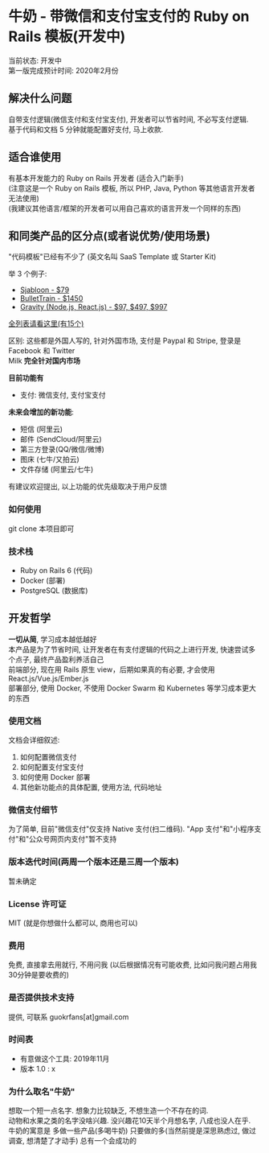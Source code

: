 # 牛奶 - 带微信和支付宝支付的 Ruby on Rails 模板(开发中)
当前状态: 开发中  
第一版完成预计时间: 2020年2月份

## 解决什么问题
自带支付逻辑(微信支付和支付宝支付), 开发者可以节省时间, 不必写支付逻辑.   
基于代码和文档 5 分钟就能配置好支付, 马上收款.  

## 适合谁使用
有基本开发能力的 Ruby on Rails 开发者 (适合入门新手)   
(注意这是一个 Ruby on Rails 模板, 所以 PHP, Java, Python 等其他语言开发者无法使用)    
(我建议其他语言/框架的开发者可以用自己喜欢的语言开发一个同样的东西)

## 和同类产品的区分点(或者说优势/使用场景)
"代码模板"已经有不少了 (英文名叫 SaaS Template 或 Starter Kit)       

举 3 个例子: 

* [Sjabloon - $79](https://www.getsjabloon.com/)
* [BulletTrain - $1450](https://bullettrain.co/)
* [Gravity (Node.js, React.js) - $97, $497, $997](https://usegravity.app/)  

[全列表请看这里(有15个)](https://github.com/1c7/SaaS-Code-Templates)     

区别: 
这些都是外国人写的, 针对外国市场, 支付是 Paypal 和 Stripe, 登录是 Facebook 和 Twitter  
Milk **完全针对国内市场**

**目前功能有**
* 支付: 微信支付, 支付宝支付

**未来会增加的新功能**:
* 短信 (阿里云) 
* 邮件 (SendCloud/阿里云)
* 第三方登录(QQ/微信/微博)
* 图床 (七牛/又拍云)
* 文件存储 (阿里云/七牛) 

有建议欢迎提出, 以上功能的优先级取决于用户反馈

### 如何使用
git clone 本项目即可

### 技术栈
* Ruby on Rails 6 (代码)
* Docker (部署)
* PostgreSQL (数据库)

## 开发哲学
**一切从简**, 学习成本越低越好   
本产品是为了节省时间, 让开发者在有支付逻辑的代码之上进行开发, 快速尝试多个点子, 最终产品盈利养活自己   
前端部分, 现在用 Rails 原生 view，后期如果真的有必要, 才会使用 React.js/Vue.js/Ember.js    
部署部分, 使用 Docker, 不使用 Docker Swarm 和 Kubernetes 等学习成本更大的东西  

### 使用文档
文档会详细叙述:   
1. 如何配置微信支付
2. 如何配置支付宝支付
3. 如何使用 Docker 部署
4. 其他新功能点的具体配置, 使用方法, 代码地址

### 微信支付细节
为了简单, 目前"微信支付"仅支持 Native 支付(扫二维码). "App 支付"和"小程序支付"和"公众号网页内支付"暂不支持

### 版本迭代时间(两周一个版本还是三周一个版本)
暂未确定

### License 许可证 
MIT (就是你想做什么都可以, 商用也可以)

### 费用
免费, 直接拿去用就行, 不用问我
(以后根据情况有可能收费, 比如问我问题占用我30分钟是要收费的)  

### 是否提供技术支持
提供, 可联系 guokrfans[at]gmail.com

### 时间表
* 有意做这个工具: 2019年11月
* 版本 1.0 : x

### 为什么取名"牛奶"
想取一个短一点名字. 想象力比较缺乏, 不想生造一个不存在的词.   
动物和水果之类的名字没啥兴趣. 没兴趣花10天半个月想名字, 八成也没人在乎.  
牛奶的寓意是 多做一些产品(多喝牛奶) 只要做的多(当然前提是深思熟虑过, 做过调查, 想清楚了才动手) 总有一个会成功的   
